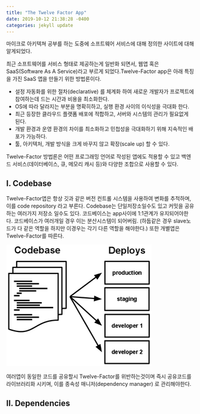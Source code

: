 ```yaml
---
title: "The Twelve Factor App"
date: 2019-10-12 21:38:28 -0400
categories: jekyll update
---
```


마이크로 아키텍쳐 공부를 하는 도중에 소프트웨어 서비스에 대해 정의한 사이트에 대해 알게되었다.

[12-factor-app]: https://12factor.net/ko/codebase
최근 소프트웨어를 서비스 형태로 제공하는게 일반화 되면서, 웹앱 혹은 SaaS(Software As A Service)라고 부르게 되었다.Twelve-Factor app은 아래 특징을 가진 SaaS 앱을 만들기 위한 방법론이다.

* 설정 자동화를 위한 절차(declarative) 를 체계화 하여 새로운 개발자가 프로젝트에 참여하는데 드는 시간과 비용을 최소화한다.
* OS에 따라 달라지는 부분을 명확히하고, 실행 환경 사이의 이식성을 극대화 한다.
* 최근 등장한 클라우드 플랫폼 배포에 적합하고, 서버와 시스템의 관리가 필요없게 된다.
* 개발 환경과 운영 환경의 차이를 최소화하고 민첩성을 극대화하기 위해 지속적인 배포가 가능하다.
* 툴, 아키텍처, 개발 방식을 크게 바꾸지 않고 확장(scale up) 할 수 있다.


Twelve-Factor 방법론은 어떤 프로그래밍 언어로 작성된 앱에도 적용할 수 있고 백엔드 서비스(데이터베이스, 큐, 메모리 캐시 등)와 다양한 조합으로 사용할 수 있다.


## I. Codebase

Twelve-Factor앱은 항상 깃과 같은 버전 컨트롤 시스템을 사용하여 변화를 추적하며, 이를 code repository 라고 부른다.
Codebase는 단일저장소일수도 있고 커밋을 공유하는 여러가지 저장소 일수도 있다.
코드베이스는 app사이에 1:1관계가 유지되어야한다. 코드베이스가 여러개일 경우 이는 분산시스템이 되어버림.
(하둡같은 경우 slave노드가 다 같은 역할을 하지만 이경우는 각기 다른 역할을 해야한다.)
또한 개별앱은 Twelve-Factor를 따른다.


![Alt text](/img/codebase-deploys.png)


여러앱이 동일한 코드를 공유할시 Twelve-Factor를 위반하는것이며 즉시 공유코드를 라이브러리화 시키며,
이를 종속성 매니저(dependency manager) 로 관리해야한다.


## II. Dependencies
